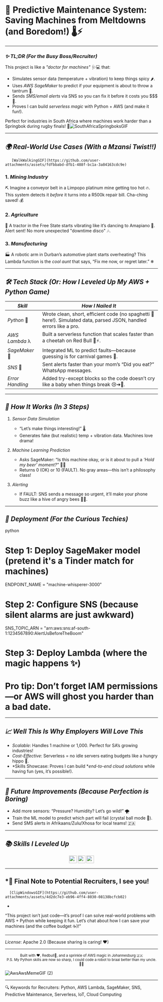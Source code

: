 # 🚀 Predictive Maintenance System: Saving Machines from Meltdowns (and Boredom!) 🌡⚡  

 

---

### *✨ TL;DR (For the Busy Boss/Recruiter)*  
This project is like a *"doctor for machines"* 🩺💻 that:  
- Simulates sensor data (temperature + vibration) to keep things spicy 🌶.  
- Uses *AWS SageMaker* to predict if your equipment is about to throw a tantrum 😤.  
- Sends *SMS/email alerts* via SNS so you can fix it before it costs you $$$ 🚨.  
- Proves I can build *serverless magic* with Python + AWS (and make it fun!).  

Perfect for industries in South Africa where machines work harder than a Springbok during rugby finals! 🏉![SouthAfricaSpringboksGIF](https://github.com/user-attachments/assets/61495daa-f94d-4eae-9d7b-5639eb5f96e8)


---

## *🌍 Real-World Use Cases (With a Mzansi Twist!!)* 
       [WalkWalkingGIF](https://github.com/user-attachments/assets/fdfbbabd-dfb1-488f-bc1a-3a84163cdc9e)
  

### 1. *Mining Industry*  
   ⛏ Imagine a conveyor belt in a Limpopo platinum mine getting too hot 🔥. This system detects it *before* it turns into a R500k repair bill. Cha-ching saved! 💰  

### 2. *Agriculture*  
   🚜 A tractor in the Free State starts vibrating like it’s dancing to Amapiano 🕺. Alert sent! No more unexpected "downtime disco" 🎶.  

### 3. *Manufacturing*  
   🏭 A robotic arm in Durban’s automotive plant starts overheating? This Lambda function is the *cool aunt* that says, “Fix me now, or regret later.” ❄  

---

## *🛠 Tech Stack (Or: How I Leveled Up My AWS + Python Game)*  

| *Skill*          | *How I Nailed It*                                                                 |  
|---------------------|-------------------------------------------------------------------------------------|  
| *Python* 🐍       | Wrote clean, short, efficient code (no spaghetti 🍝 here!). Simulated data, parsed JSON, handled errors like a pro. |  
| *AWS Lambda* λ    | Built a serverless function that scales faster than a cheetah on Red Bull 🐆⚡.       |  
| *SageMaker* 🤖    | Integrated ML to predict faults—because guessing is for carnival games 🎡.           |  
| *SNS* 📨          | Sent alerts faster than your mom’s “Did you eat?” WhatsApp messages.                |  
| *Error Handling*  | Added try-except blocks so the code doesn’t cry like a baby when things break 😢➔🔧. |  

---

## *🎯 How It Works (In 3 Steps)*  

1. *Sensor Data Simulation*  
   - “Let’s make things interesting!” 🌡  
   - Generates fake (but realistic) temp + vibration data. Machines love drama!  

2. *Machine Learning Prediction*  
   - Asks SageMaker: “Is this machine okay, or is it about to pull a *‘Hold my beer’ moment?”* 🍺🤖  
   - Returns 0 (OK) or 10 (FAULT). No gray areas—this isn’t a philosophy class!  

3. *Alerting*  
   - If FAULT: SNS sends a message so urgent, it’ll make your phone buzz like a hive of angry bees 🐝📱.  

---

## *🚀 Deployment (For the Curious Techies)*  

python  
# Step 1: Deploy SageMaker model (pretend it's a Tinder match for machines)  
ENDPOINT_NAME = "machine-whisperer-3000"  

# Step 2: Configure SNS (because silent alarms are just awkward)  
SNS_TOPIC_ARN = "arn:aws:sns:af-south-1:1234567890:AlertUsBeforeTheBoom"  

# Step 3: Deploy Lambda (where the magic happens ✨)  
# Pro tip: Don’t forget IAM permissions—or AWS will ghost you harder than a bad date.  
  

---

## *📈 Well This Is Why Employers Will Love This*  

- *Scalable*: Handles 1 machine or 1,000. Perfect for SA’s growing industries!  
- *Cost-Effective*: Serverless = no idle servers eating budgets like a hungry hippo 🦛.  
- *Skills Showcase: Proves I can build **end-to-end cloud solutions* while having fun (yes, it’s possible!).  

---

## *🔧 Future Improvements (Because Perfection is Boring)*  

- Add more sensors: “Pressure? Humidity? Let’s go wild!” 🌪  
- Train the ML model to predict which part will fail (crystal ball mode 🔮).  
- Send SMS alerts in Afrikaans/Zulu/Xhosa for local teams! 🇿🇦  

---

## *📚 Skills I Leveled Up*  

<div align="center">  
<img src="https://img.shields.io/badge/Python-Expert%20Coder%20(No%20More%20Syntax%20Errors!)-brightgreen" height="25">  
<img src="https://img.shields.io/badge/AWS-Lambda%2FSageMaker%2FSNS%20Pro-blue" height="25">  
<img src="https://img.shields.io/badge/Error%20Handling-From%20Panic%20to%20Zen%20Master-green" height="25">  
</div>  

---

## *🎉 Final Note to Potential Recruiters, I see you!
      [ClipWindowsGIF](https://github.com/user-attachments/assets/4d2dc7e3-eb96-4ff4-8030-08138bcfcb02)
 *  
“This project isn’t just code—it’s proof I can solve real-world problems with AWS + Python while keeping it fun. Let’s chat about how I can save your machines (and the coffee budget ☕)!”  

---  

*License*: Apache 2.0 (Because sharing is caring! ❤)  

---  

<div align="center">  
  <sub>Built with ❤, Redbull🧃, and a sprinkle of AWS magic in Johannesburg 🇿🇦</sub>  
  <br>  
  <sup>P.S. My Python skills are now so sharp, I could code a robot to braai better than my uncle. 🍗🤖</sup>  
</div>  
  
![AwsAwsMemeGIF (2)](https://github.com/user-attachments/assets/8e5b9bf1-f4fd-44d3-9dc4-8215590145ac)

---  

🔍 Keywords for Recruiters: Python, AWS Lambda, SageMaker, SNS, Predictive Maintenance, Serverless, IoT, Cloud Computing
